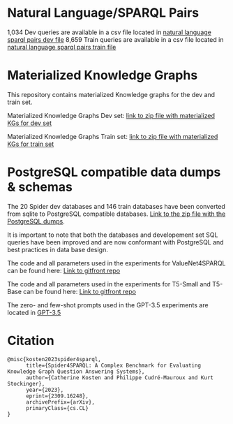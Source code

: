 # Natural Language/SPARQL Pairs
1,034 Dev queries are available in a csv file located in [natural language sparql pairs dev file](nl_sparql_pairs/dev/dev_nl_sparql.csv)
8,659 Train queries are available in a csv file located in [natural language sparql pairs train file](nl_sparql_pairs/train/train_nl_sparql.csv)

# Materialized Knowledge Graphs
This repository contains materialized Knowledge graphs for the dev and train set. 

Materialized Knowledge Graphs Dev set: [link to zip file with materialized KGs for dev set](https://drive.google.com/file/d/1S6xaI0VfnFMrsuyjxv2uQPok_CikhLLx/view?usp=sharing)

Materialized Knowledge Graphs Train set: [link to zip file with materialized KGs for train set](https://drive.google.com/file/d/1MHfPD0IuF4tWzbJEGSDmUMEavkB4lEs0/view?usp=sharing)

# PostgreSQL compatible data dumps & schemas
The 20 Spider dev databases and 146 train databases have been converted from sqlite to PostgreSQL compatible databases. [Link to the zip file with the PostgreSQL dumps](https://drive.google.com/file/d/1RzAlsws2FDCJcv_HKfXttGZzBT3Ah-hJ/view?usp=sharing).

It is important to note that both the databases and developement set SQL queries have been improved and are now conformant with PostgreSQL and best practices in data base design.

The code and all parameters used in the experiments for ValueNet4SPARQL can be found here: [Link to gitfront repo](https://gitfront.io/r/user-4351818/DRHWmMVu7YTJ/ValueNet4SPARQL/)

The code and all parameters used in the experiments for T5-Small and T5-Base can be found here: [Link to gitfront repo](https://gitfront.io/r/user-4351818/ZLScR8epDL57/nlql/)

The zero- and few-shot prompts used in the GPT-3.5 experiments are located in [GPT-3.5](GPT-3.5)



# Citation
```
@misc{kosten2023spider4sparql,
      title={Spider4SPARQL: A Complex Benchmark for Evaluating Knowledge Graph Question Answering Systems}, 
      author={Catherine Kosten and Philippe Cudré-Mauroux and Kurt Stockinger},
      year={2023},
      eprint={2309.16248},
      archivePrefix={arXiv},
      primaryClass={cs.CL}
}
